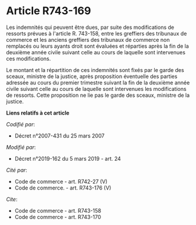 # Article R743-169

Les indemnités qui peuvent être dues, par suite des modifications de ressorts prévues à l'article R. 743-158, entre les
greffiers des tribunaux de commerce et les anciens greffiers des tribunaux de commerce non remplacés ou leurs ayants droit
sont évaluées et réparties après la fin de la deuxième année civile suivant celle au cours de laquelle sont intervenues ces
modifications.

Le montant et la répartition de ces indemnités sont fixés par le garde des sceaux, ministre de la justice, après proposition
éventuelle des parties adressée au cours du premier trimestre suivant la fin de la deuxième année civile suivant celle au
cours de laquelle sont intervenues les modifications de ressorts. Cette proposition ne lie pas le garde des sceaux, ministre
de la justice.

**Liens relatifs à cet article**

_Codifié par_:

  - Décret n°2007-431 du 25 mars 2007

_Modifié par_:

  - Décret n°2019-162 du 5 mars 2019 - art. 24

_Cité par_:

  - Code de commerce - art. R742-27 (V)
  - Code de commerce. - art. R743-176 (V)

_Cite_:

  - Code de commerce - art. R743-158
  - Code de commerce - art. R743-170
